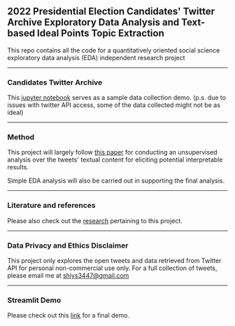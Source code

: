 ## 2022 Presidential Election Candidates' Twitter Archive Exploratory Data Analysis and Text-based Ideal Points Topic Extraction
This repo contains all the code for a quantitatively oriented social science exploratory data analysis (EDA) independent research project

---
### Candidates Twitter Archive
This [jupyter notebook](https://github.com/shiyis/c4pe2022-tweets/blob/main/cands-twitter-archive.ipynb) serves as a sample data collection demo.
(p.s. due to issues with twitter API access, some of the data collected might not be as ideal)

---
### Method
This project will largely follow [this paper](https://github.com/keyonvafa/tbip) for conducting an unsupervised analysis over the tweets' textual content for eliciting potential interpretable results.

Simple EDA analysis will also be carried out in supporting the final analysis.

---
### Literature and references
Please also check out the [research](https://raw.githubusercontent.com/shiyis/c4pe2022-tweets/main/references.bib) pertaining to this project.

---
### Data Privacy and Ethics Disclaimer
This project only explores the open tweets and data retrieved from Twitter API for personal non-commercial use only. For a full collection of tweets, please email me at shiys3447@gmail.com

---
### Streamlit Demo

Please check out this [link](https://c4pe2022-tbip.streamlit.app/) for a final demo.
